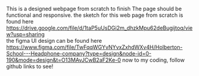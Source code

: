 This is a designed webpage from scratch to finish
The page should be functional and responsive.
the sketch for this web page from scratch is found here https://drive.google.com/file/d/1taP5uUsDGi2m_dhzkMpu62deBugijtoq/view?usp=sharing    
the figma UI design can be found here https://www.figma.com/file/TwFqqWGYvNYvxZxhdWXv4H/Holberton-School---Headphone-company?type=design&node-id=0-190&mode=design&t=O13MAvJCwB2aF2Ke-0
now to my coding, follow github links to see!